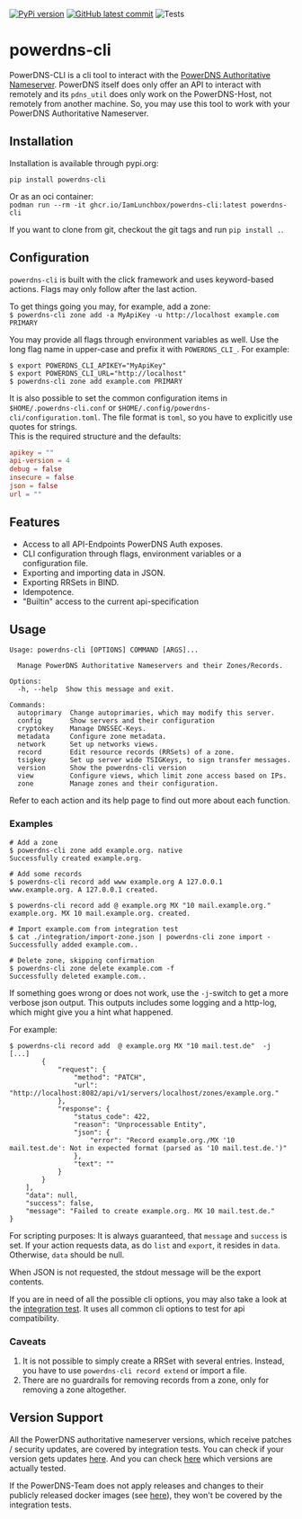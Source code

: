 [![PyPi version](https://badgen.net/pypi/v/powerdns-cli/)](ttps://pypi.org/project/powerdns-cli/)
[![GitHub latest commit](https://badgen.net/github/last-commit/IamLunchbox/powerdns-cli)](https://github.com/IamLunchbox/powerdns-cli/commits)
![Tests](https://github.com/IamLunchbox/powerdns-cli/actions/workflows/tests.yml/badge.svg)

# powerdns-cli
PowerDNS-CLI is a cli tool to interact with the
[PowerDNS Authoritative Nameserver](https://doc.powerdns.com/authoritative/). 
PowerDNS itself does only offer an API to interact with remotely and
its `pdns_util` does only work on the PowerDNS-Host, not remotely from another machine.
So, you may use this tool to work with your PowerDNS Authoritative Nameserver.

## Installation
Installation is available through pypi.org:

`pip install powerdns-cli`

Or as an oci container:  
`podman run --rm -it ghcr.io/IamLunchbox/powerdns-cli:latest powerdns-cli`

If you want to clone from git, checkout the git tags and run `pip install .`.

## Configuration
`powerdns-cli` is built with the click framework and uses keyword-based actions. Flags may 
only follow after the last action.  

To get things going you may, for example, add a zone:  
`$ powerdns-cli zone add -a MyApiKey -u http://localhost example.com PRIMARY`

You may provide all flags through environment variables as well. Use the long
flag name in upper-case and prefix it with `POWERDNS_CLI_`. For example:

```shell
$ export POWERDNS_CLI_APIKEY="MyApiKey"
$ export POWERDNS_CLI_URL="http://localhost"
$ powerdns-cli zone add example.com PRIMARY
```

It is also possible to set the common configuration items in `$HOME/.powerdns-cli.conf` or 
`$HOME/.config/powerdns-cli/configuration.toml`. The file format is `toml`, so you have to
explicitly use quotes for strings.  
This is the required structure and the defaults:  

```toml
apikey = ""
api-version = 4
debug = false
insecure = false
json = false
url = ""
```

## Features
- Access to all API-Endpoints PowerDNS Auth exposes.
- CLI configuration through flags, environment variables or a configuration file.
- Exporting and importing data in JSON.
- Exporting RRSets in BIND.
- Idempotence.
- "Builtin" access to the current api-specification

## Usage
```shell
Usage: powerdns-cli [OPTIONS] COMMAND [ARGS]...

  Manage PowerDNS Authoritative Nameservers and their Zones/Records.

Options:
  -h, --help  Show this message and exit.

Commands:
  autoprimary  Change autoprimaries, which may modify this server.
  config       Show servers and their configuration
  cryptokey    Manage DNSSEC-Keys.
  metadata     Configure zone metadata.
  network      Set up networks views.
  record       Edit resource records (RRSets) of a zone.
  tsigkey      Set up server wide TSIGKeys, to sign transfer messages.
  version      Show the powerdns-cli version
  view         Configure views, which limit zone access based on IPs.
  zone         Manage zones and their configuration.
```

Refer to each action and its help page to find out more about each function.

### Examples

```shell
# Add a zone
$ powerdns-cli zone add example.org. native
Successfully created example.org.

# Add some records
$ powerdns-cli record add www example.org A 127.0.0.1
www.example.org. A 127.0.0.1 created.

$ powerdns-cli record add @ example.org MX "10 mail.example.org."
example.org. MX 10 mail.example.org. created.

# Import example.com from integration test
$ cat ./integration/import-zone.json | powerdns-cli zone import - 
Successfully added example.com..

# Delete zone, skipping confirmation
$ powerdns-cli zone delete example.com -f
Successfully deleted example.com..
```

If something goes wrong or does not work, use the `-j`-switch to get a more verbose json output.
This outputs includes some logging and a http-log, which might give you a hint what happened.  

For example:
```shell
$ powerdns-cli record add  @ example.org MX "10 mail.test.de"  -j
[...]
        {
            "request": {
                "method": "PATCH",
                "url": "http://localhost:8082/api/v1/servers/localhost/zones/example.org."
            },
            "response": {
                "status_code": 422,
                "reason": "Unprocessable Entity",
                "json": {
                    "error": "Record example.org./MX '10 mail.test.de': Not in expected format (parsed as '10 mail.test.de.')"
                },
                "text": ""
            }
        }
    ],
    "data": null,
    "success": false,
    "message": "Failed to create example.org. MX 10 mail.test.de."
}
```

For scripting purposes: It is always guaranteed, that `message` and `success` is set. If your
action requests data, as do `list` and `export`, it resides in `data`. Otherwise, `data` should be null.

When JSON is not requested, the stdout message will be the export contents.

If you are in need of all the possible cli options, you may also take a look
at the [integration test](https://github.com/IamLunchbox/powerdns-cli/blob/main/.github/workflows/integration.yml).
It uses all common cli options to test for api compatibility.

### Caveats
1. It is not possible to simply create a RRSet with several entries. Instead, you have to
   use `powerdns-cli record extend` or import a file.
2. There are no guardrails for removing records from a zone, only for removing a zone altogether.

## Version Support
All the PowerDNS authoritative nameserver versions, which receive
patches / security updates, are covered by integration tests. You can check if
your version gets updates [here](https://doc.powerdns.com/authoritative/appendices/EOL.html).
And you can check [here](https://github.com/IamLunchbox/powerdns-cli/blob/main/.github/workflows/integration.yml) which versions are actually tested.

If the PowerDNS-Team does not apply releases and changes to their publicly
released docker images (see [here](https://hub.docker.com/r/powerdns/)), they
won't be covered by the integration tests.
